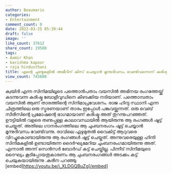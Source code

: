 ```yaml
---
author: Beaumaris
categories:
- Entertainment
comment_count: 0
date: 2022-03-25 05:39:44
draft: false
image: ''
like_count: 37612
share_count: 19588
tags:
- Aamir Khan
- karishma kapoor
- raja hindusthani
title: എന്റെ ചുണ്ടുകളിൽ അമീറിന് കിസ് ചെയ്യാൻ മൂന്നുദിവസം വേണ്ടിവന്നെന്ന് കരിഷ്മ
view_count: 745600
---
```


ക്വയിദി എന്ന സിനിമയിലൂടെ പത്തൊൻപതാം വയസിൽ അഭിനയ രംഗത്തേയ്ക്ക് കടന്നുവന്ന കരിഷ്മ ബോളീവുഡിനെ കീഴടക്കിയ നടിയാണ്. പത്തൊമ്പതാം വയസിൽ ആണ് താരത്തിന്റെ സിനിമാപ്രവേശനം. രാജ ഹിന്ദു സ്ഥാനി എന്ന ചിത്രത്തിലെ ഒരു സ്മരണയാണ് താരം ഇപ്പോൾ പങ്കുവയ്ക്കുന്നത്. ഒരു വെബ് സീരീസിന്റെ പ്രമോഷന്റെ ഭാഗമായാണ് കരിഷ്മ അത് തുറന്നുപറഞ്ഞത്. ഊട്ടിയിൽ വളരെ തണുപ്പുള്ള കാലാവസ്ഥയിൽ ആയിരുന്നു ആ രംഗങ്ങൾ ഷൂട്ട് ചെയ്തത്. അതിലെ ഗാനരംഗത്തിലെ ആ ചുംബനരംഗം ഷൂട്ട് ചെയ്യാൻ മൂന്നുദിവസം വേണ്ടിവന്നു. രാവിലെ ഏഴുമുതൽ വൈകിട്ട് ആറുവരെ വിറച്ചുകൊണ്ടായിരുന്നു ആ രംഗങ്ങൾ ഷൂട്ട് ചെയ്തത്. അന്നുവരെയുള്ള ഹിന്ദി സിനിമകളിൽ ഉണ്ടായിരുന്ന ദൈർഘ്യമേറിയ ചുംബനരംഗമായിരുന്നു അത്. എന്നാൽ അന്ന് സെൻസർ ബോർഡ് കട്ട് ചെയ്തില്ല. പിന്നീട് സിനിമയുടെ ദൈഘ്യം കൂടിപ്പോയതുകാരണം ആ ചുംബനരംഗങ്ങൾ അടക്കം കട്ട് ചെയുകയായിരുന്നു .കരീന പറഞ്ഞു [embed]https://youtu.be/j_XLDGQBuZg[/embed]